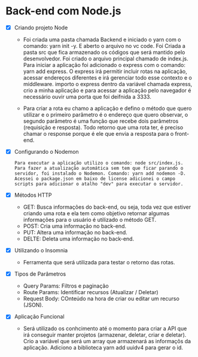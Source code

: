 # Back-end com Node.js

- [x] Criando projeto Node

  - Foi criada uma pasta chamada Backend e iniciado o yarn com o comando: yarn init -y. E aberto o arquivo no vc code. Foi Criada a pasta src que fica armazenado os códigos que será mantido pelo desenvolvedor. Foi criado o arquivo principal chamado de index.js. Para iniciar a aplicação foi adicionado o express com o comando: yarn add express. O express irá permitir incluir rotas na aplicação, acessar endereços diferentes e irá gerenciar todo esse contexto e o middleware. importo o express dentro da variável chamada express, crio a minha aplicação e para acessar a aplicação pelo navegador é necessário ouvir uma porta que foi deifnida a 3333.

  - Para criar a rota eu chamo a aplicação e defino o método que quero utilizar e o primeiro parâmetro é o endereço que quero observar, o segundo parâmetro é uma função que recebe dois parâmetros (requisição e resposta). Todo retorno que uma rota ter, é preciso chamar o response porque é ele que envia a resposta para o front-end.

- [x] Configurando o Nodemon

      Para executar a aplicação utilizo o comando: node src/index.js. Para fazer a atualização automática sem tem que ficar parando o servidor, foi instalado o Nodemon. Comando: yarn add nodemon -D. Acessei o package.json em baixo de license adicionei o campo scripts para adicionar o atalho "dev" para executar o servidor.

- [x] Métodos HTTP

  - GET: Busca informações do back-end, ou seja, toda vez que estiver criando uma rota e ela tem como objetivo retornar algumas informações para o usuário é utilizado o método GET.
  - POST: Cria uma informação no back-end.
  - PUT: Altera uma informação no back-end.
  - DELTE: Deleta uma informação no back-end.

- [x] Utilizando o Insomnia

  - Ferramenta que será utilizada para testar o retorno das rotas.

- [x] Tipos de Parâmetros

  - Query Params: Filtros e paginação
  - Route Params: Identificar recursos (Atualizar / Deletar)
  - Request Body: COnteúdo na hora de criar ou editar um recurso (JSON).

- [x] Aplicação Funcional

  - Será utilizado os conhcimento até o momento para criar a API que irá conseguir manter projetos (armazenar, deletar, criar e deletar). Crio a variável que será um array que armazenará as informaçõs da aplicação. Adiciono a biblioteca yarn add uuidv4 para gerar o id.
